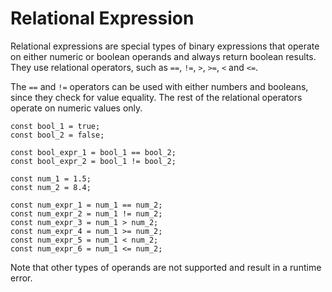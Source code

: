 # Relational Expression
Relational expressions are special types of binary expressions that operate on either numeric or boolean operands and always return boolean results. They use relational operators, such as `==`, `!=`, `>`, `>=`, `<` and `<=`.

The `==` and `!=` operators can be used with either numbers and booleans, since they check for value equality. The rest of the relational operators operate on numeric values only.

```
const bool_1 = true;
const bool_2 = false;

const bool_expr_1 = bool_1 == bool_2;
const bool_expr_2 = bool_1 != bool_2;

const num_1 = 1.5;
const num_2 = 8.4;

const num_expr_1 = num_1 == num_2;
const num_expr_2 = num_1 != num_2;
const num_expr_3 = num_1 > num_2;
const num_expr_4 = num_1 >= num_2;
const num_expr_5 = num_1 < num_2;
const num_expr_6 = num_1 <= num_2;
```

Note that other types of operands are not supported and result in a runtime error.